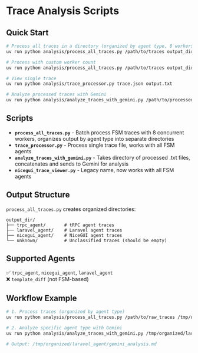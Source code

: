# Trace Analysis Scripts

## Quick Start

```bash
# Process all traces in a directory (organized by agent type, 8 workers)
uv run python analysis/process_all_traces.py /path/to/traces output_dir

# Process with custom worker count
uv run python analysis/process_all_traces.py /path/to/traces output_dir --max_workers 16

# View single trace
uv run python analysis/trace_processor.py trace.json output.txt

# Analyze processed traces with Gemini
uv run python analysis/analyze_traces_with_gemini.py /path/to/processed_txt_files
```

## Scripts

- **`process_all_traces.py`** - Batch process FSM traces with 8 concurrent workers, organizes output by agent type into separate directories
- **`trace_processor.py`** - Process single trace file, works with all FSM agents
- **`analyze_traces_with_gemini.py`** - Takes directory of processed .txt files, concatenates and sends to Gemini for analysis
- **`nicegui_trace_viewer.py`** - Legacy name, now works with all FSM agents

## Output Structure

`process_all_traces.py` creates organized directories:
```
output_dir/
├── trpc_agent/       # tRPC agent traces
├── laravel_agent/    # Laravel agent traces  
├── nicegui_agent/    # NiceGUI agent traces
└── unknown/          # Unclassified traces (should be empty)
```

## Supported Agents

✅ `trpc_agent`, `nicegui_agent`, `laravel_agent`  
❌ `template_diff` (not FSM-based)

## Workflow Example

```bash
# 1. Process traces (organized by agent type)
uv run python analysis/process_all_traces.py /path/to/raw_traces /tmp/organized

# 2. Analyze specific agent type with Gemini
uv run python analysis/analyze_traces_with_gemini.py /tmp/organized/laravel_agent

# Output: /tmp/organized/laravel_agent/gemini_analysis.md
```